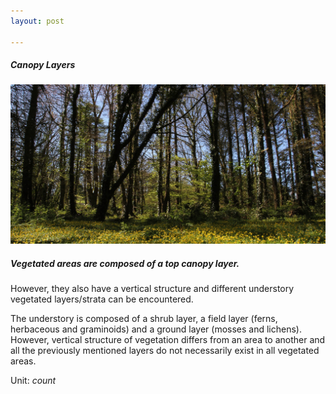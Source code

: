 ```yaml
---
layout: post

---
```


<div class="container">
    <div class="row">
        <div class="col-12 mt-60">
            <h5 class="common-title">Canopy Layers</h5>
        </div>
        <div class="col-xs-12 col-sm-12 col-ms-9 col-lg-9 col-xl-9 col-xxl-9">
            <div class="common-image pb-5">
                <img src="/assets/img/wales/big/canopy-layers.jpg" class="img-fluid" alt="Canopy Layers">
            </div>
            <div class="pb-5">
                <h5 class="font-weight-bold">Vegetated areas are composed of a top canopy layer.</h5>
                <div class="pt-4">
                    <p>However, they also have a vertical structure and different understory vegetated layers/strata can be encountered.</p>
                    <p>The understory is composed of a shrub layer, a field layer (ferns, herbaceous and graminoids) and a ground layer (mosses and lichens). However, vertical structure of vegetation differs from an area to another and all the previously mentioned layers do not necessarily exist in all vegetated areas.</p>
                    <p>Unit: <i>count</i></p>
                </div>
            </div>
        </div>
    </div>
</div>

